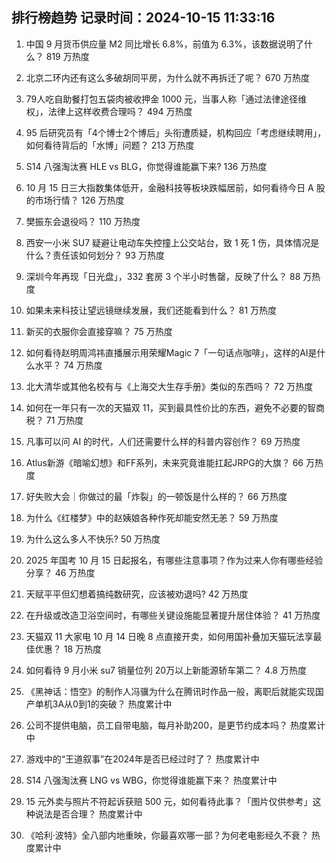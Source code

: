 
## 排行榜趋势 记录时间：2024-10-15 11:33:16
  
  1. 中国 9 月货币供应量 M2 同比增长 6.8%，前值为 6.3%，该数据说明了什么？ 819 万热度
    
  2. 北京二环内还有这么多破胡同平房，为什么就不再拆迁了呢？ 670 万热度
    
  3. 79人吃自助餐打包五袋肉被收押金 1000 元，当事人称「通过法律途径维权」，法律上这样收费合理吗？ 494 万热度
    
  4. 95 后研究员有「4个博士2个博后」头衔遭质疑，机构回应「考虑继续聘用」，如何看待背后的「水博」问题？ 213 万热度
    
  5. S14 八强淘汰赛 HLE vs BLG，你觉得谁能赢下来? 136 万热度
    
  6. 10 月 15 日三大指数集体低开，金融科技等板块跌幅居前，如何看待今日 A 股的市场行情？ 126 万热度
    
  7. 樊振东会退役吗？ 110 万热度
    
  8. 西安一小米 SU7 疑避让电动车失控撞上公交站台，致 1 死 1 伤，具体情况是什么？责任该如何划分？ 93 万热度
    
  9. 深圳今年再现「日光盘」，332 套房 3 个半小时售罄，反映了什么？ 88 万热度
    
  10. 如果未来科技让望远镜继续发展，我们还能看到什么？ 81 万热度
    
  11. 新买的衣服你会直接穿嘛？ 75 万热度
    
  12. 如何看待赵明周鸿祎直播展示用荣耀Magic 7「一句话点咖啡」，这样的AI是什么水平？ 74 万热度
    
  13. 北大清华或其他名校有与《上海交大生存手册》类似的东西吗？ 72 万热度
    
  14. 如何在一年只有一次的天猫双 11，买到最具性价比的东西，避免不必要的智商税？ 71 万热度
    
  15. 凡事可以问 AI 的时代，人们还需要什么样的科普内容创作？ 69 万热度
    
  16. Atlus新游《暗喻幻想》和FF系列，未来究竟谁能扛起JRPG的大旗？ 66 万热度
    
  17. 好失败大会｜你做过的最「炸裂」的一顿饭是什么样的？ 66 万热度
    
  18. 为什么《红楼梦》中的赵姨娘各种作死却能安然无恙？ 59 万热度
    
  19. 为什么这么多人不快乐? 50 万热度
    
  20. 2025 年国考 10 月 15 日起报名，有哪些注意事项？作为过来人你有哪些经验分享？ 46 万热度
    
  21. 天赋平平但幻想着搞纯数研究，应该被劝退吗? 42 万热度
    
  22. 在升级或改造卫浴空间时，有哪些关键设施能显著提升居住体验？ 41 万热度
    
  23. 天猫双 11 大家电 10 月 14 日晚 8 点直接开卖，如何用国补叠加天猫玩法享最佳优惠？ 18 万热度
    
  24. 如何看待 9 月小米 su7 销量位列 20万以上新能源轿车第二？ 4.8 万热度
    
  25. 《黑神话：悟空》的制作人冯骥为什么在腾讯时作品一般，离职后就能实现国产单机3A从0到1的突破？ 热度累计中
    
  26. 公司不提供电脑，员工自带电脑，每月补助200，是更节约成本吗？ 热度累计中
    
  27. 游戏中的“王道叙事”在2024年是否已经过时了？ 热度累计中
    
  28. S14 八强淘汰赛 LNG vs WBG，你觉得谁能赢下来？ 热度累计中
    
  29. 15 元外卖与照片不符起诉获赔 500 元，如何看待此事？「图片仅供参考」这种说法是否合理？ 热度累计中
    
  30. 《哈利·波特》全八部内地重映，你最喜欢哪一部？为何老电影经久不衰？ 热度累计中
    